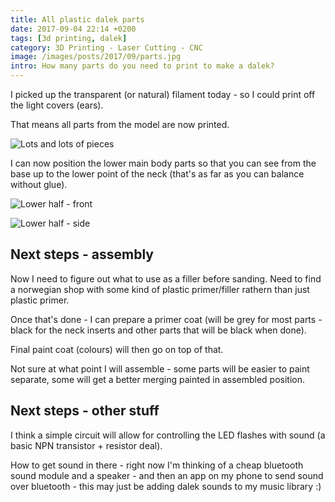 ```yaml
---
title: All plastic dalek parts
date: 2017-09-04 22:14 +0200
tags: [3d printing, dalek]
category: 3D Printing - Laser Cutting - CNC
image: /images/posts/2017/09/parts.jpg
intro: How many parts do you need to print to make a dalek?
---
```


I picked up the transparent (or natural) filament today - so I could print off the light covers (ears).

That means all parts from the model are now printed.

![Lots and lots of pieces](/images/posts/2017/09/parts.jpg)

I can now position the lower main body parts so that you can see from the base up to the lower point of the neck (that's as far as you can balance without glue).

![Lower half - front](/images/posts/2017/09/lower-half-front.jpg)

![Lower half - side](/images/posts/2017/09/lower-half-side.jpg)

## Next steps - assembly

Now I need to figure out what to use as a filler before sanding. Need to find a norwegian shop with some kind of plastic primer/filler rathern than just plastic primer.

Once that's done - I can prepare a primer coat (will be grey for most parts - black for the neck inserts and other parts that will be black when done).

Final paint coat (colours) will then go on top of that.

Not sure at what point I will assemble - some parts will be easier to paint separate, some will get a better merging painted in assembled position.

## Next steps - other stuff

I think a simple circuit will allow for controlling the LED flashes with sound (a basic NPN transistor + resistor deal).

How to get sound in there - right now I'm thinking of a cheap bluetooth sound module and a speaker - and then an app on my phone to send sound over bluetooth - this may just be adding dalek sounds to my music library :)
